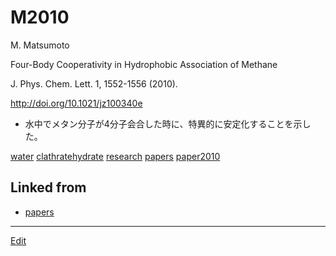 # M2010

M. Matsumoto

Four-Body Cooperativity in Hydrophobic Association of Methane

J. Phys. Chem. Lett. 1, 1552-1556 (2010).

http://doi.org/10.1021/jz100340e


* 水中でメタン分子が4分子会合した時に、特異的に安定化することを示した。

[](https://gyazo.com/60afec7fa53ac2336f74db3400b04bf9)

[water](water.md) [clathratehydrate](clathratehydrate.md) [research](research.md) [papers](papers.md) [paper2010](paper2010.md)



## Linked from

* [papers](papers.md)


----
[Edit](https://github.com/vitroid/vitroid.github.io/edit/master/MD/M2010.md)
